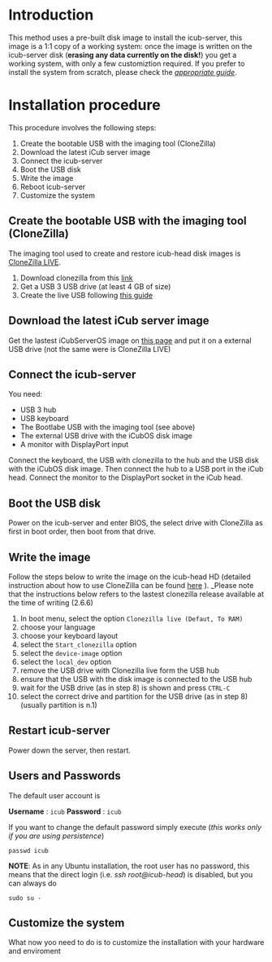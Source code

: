 # Introduction

This method uses a pre-built disk image to install the icub-server, this image is a 1:1 copy of a working system: once the image is written on the icub-server disk (**erasing any data currently on the disk!**) you get a working system, with only a few customiztion required.
If you prefer to install the system from scratch, please check the [_appropriate guide_](icub-server-from-scratch.md).

# Installation procedure

This procedure involves the following steps:

1. Create the bootable USB with the imaging tool (CloneZilla)
2. Download the latest iCub server image
3. Connect the icub-server
4. Boot the USB disk
5. Write the image
6. Reboot icub-server
7. Customize the system

## Create the bootable USB with the imaging tool (CloneZilla)

The imaging tool used to create and restore icub-head disk images is [CloneZilla LIVE](https://clonezilla.org/clonezilla-live.php).

1. Download clonezilla from this [link](https://clonezilla.org/downloads.php)
2. Get a USB 3 USB drive (at least 4 GB of size)
3. Create the live USB following [this guide](https://clonezilla.org/liveusb.php)

## Download the latest iCub server image

Get the lastest iCubServerOS image on [this page](../download.md) and put it on a external USB drive (not the same were is CloneZilla LIVE)

## Connect the icub-server

You need:

- USB 3 hub
- USB keyboard
- The Bootlabe USB with the imaging tool (see above)
- The external USB drive with the iCubOS disk image
- A monitor with DisplayPort input

Connect the keyboard, the USB with clonezilla to the hub and the USB disk with the iCubOS disk image. Then connect the hub to a USB port in the iCub head.
Connect the monitor to the DisplayPort socket in the iCub head.

## Boot the USB disk

Power on the icub-server and enter BIOS, the select drive with CloneZilla as first in boot order, then boot from that drive.

## Write the image

Follow the steps below to write the image on the icub-head HD (detailed instruction about how to use CloneZilla can be found [here](https://clonezilla.org/clonezilla-usage/clonezilla-live-usage.php) ).
_Please note that the instructions below refers to the lastest clonezilla release available at the time of writing (2.6.6)

1. In boot menu, select the option `Clonezilla live (Defaut, To RAM)`
2. choose your language
3. choose your keyboard layout
4. select the `Start_clonezilla` option
5. select the `device-image` option
6. select the `local_dev` option
7. remove the USB drive with Clonezilla live form the USB hub
8. ensure that the USB with the disk image is connected to the USB hub
9. wait for the USB drive (as in step 8) is shown and press `CTRL-C`
10. select the correct drive and partition for the USB drive (as in step 8) (usually partition is n.1)

## Restart icub-server

Power down the server, then restart.

## Users and Passwords

The default user account is

**Username** : `icub`
**Password** : `icub`

If you want to change the default password simply execute (*this works only if you are using persistence*)

`passwd icub`

**NOTE**: As in any Ubuntu installation, the root user has no password, this means that the direct login (i.e. *ssh root\@icub-head*) is disabled, but you can always do

`sudo su - `

## Customize the system

What now yoo need to do is to customize the installation with your hardware and enviroment
